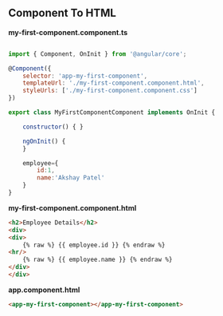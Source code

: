## Component To HTML

**my-first-component.component.ts**

```javascript

import { Component, OnInit } from '@angular/core';

@Component({
	selector: 'app-my-first-component',
	templateUrl: './my-first-component.component.html',
	styleUrls: ['./my-first-component.component.css']
})

export class MyFirstComponentComponent implements OnInit {

	constructor() { }

	ngOnInit() {
	}

	employee={
		id:1,
		name:'Akshay Patel'
	}
}

```
**my-first-component.component.html**

```html
<h2>Employee Details</h2>
<div>
<div>
	{% raw %} {{ employee.id }} {% endraw %}
<hr/>
	{% raw %} {{ employee.name }} {% endraw %}
</div>
</div>
```

**app.component.html**

```html
<app-my-first-component></app-my-first-component>
```
